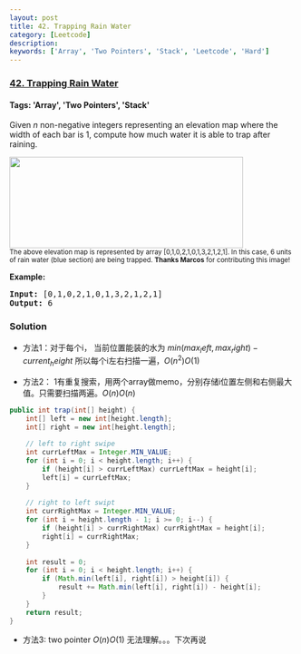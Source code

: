 ```yaml
---
layout: post
title: 42. Trapping Rain Water
category: [Leetcode]
description: 
keywords: ['Array', 'Two Pointers', 'Stack', 'Leetcode', 'Hard']
---
```

### [42. Trapping Rain Water](https://leetcode.com/problems/trapping-rain-water)

#### Tags: 'Array', 'Two Pointers', 'Stack'

<div class="content__u3I1 question-content__JfgR"><div><p>Given <em>n</em> non-negative integers representing an elevation map where the width of each bar is 1, compute how much water it is able to trap after raining.</p>
<p><img src="https://assets.leetcode.com/uploads/2018/10/22/rainwatertrap.png" style="width: 412px; height: 161px;"/><br/>
<small>The above elevation map is represented by array [0,1,0,2,1,0,1,3,2,1,2,1]. In this case, 6 units of rain water (blue section) are being trapped. <strong>Thanks Marcos</strong> for contributing this image!</small></p>
<p><strong>Example:</strong></p>
<pre><strong>Input:</strong> [0,1,0,2,1,0,1,3,2,1,2,1]
<strong>Output:</strong> 6</pre>
</div></div>

### Solution
* 方法1：对于每个i， 当前位置能装的水为 $min(max_left, max_right) - current_height$ 所以每个i左右扫描一遍，$O(n^2) O(1)$


* 方法2： 1有重复搜索，用两个array做memo，分别存储i位置左侧和右侧最大值。只需要扫描两遍。$O(n) O(n)$ 
```java
public int trap(int[] height) {
    int[] left = new int[height.length];
    int[] right = new int[height.length];
            
    // left to right swipe
    int currLeftMax = Integer.MIN_VALUE;
    for (int i = 0; i < height.length; i++) {
        if (height[i] > currLeftMax) currLeftMax = height[i];
        left[i] = currLeftMax;
    }
    
    // right to left swipt
    int currRightMax = Integer.MIN_VALUE;
    for (int i = height.length - 1; i >= 0; i--) {
        if (height[i] > currRightMax) currRightMax = height[i];
        right[i] = currRightMax;
    }
    
    int result = 0;
    for (int i = 0; i < height.length; i++) {
        if (Math.min(left[i], right[i]) > height[i]) {
            result += Math.min(left[i], right[i]) - height[i];
        }
    }
    return result;
}
```
* 方法3: two pointer $O(n) O(1)$ 无法理解。。。下次再说